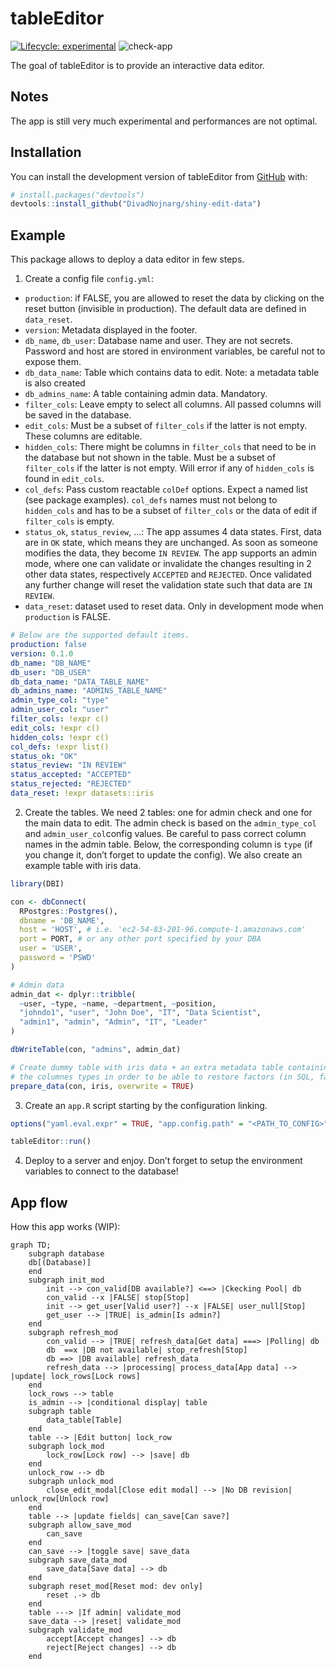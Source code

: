 
<!-- README.md is generated from README.Rmd. Please edit that file -->

# tableEditor

<!-- badges: start -->

[![Lifecycle:
experimental](https://img.shields.io/badge/lifecycle-experimental-orange.svg)](https://lifecycle.r-lib.org/articles/stages.html#experimental)
![check-app](https://github.com/divadnojnarg/shiny-edit-data/actions/workflows/check-app.yml/badge.svg)
<!-- badges: end -->

The goal of tableEditor is to provide an interactive data editor.

## Notes

The app is still very much experimental and performances are not
optimal.

## Installation

You can install the development version of tableEditor from
[GitHub](https://github.com/) with:

``` r
# install.packages("devtools")
devtools::install_github("DivadNojnarg/shiny-edit-data")
```

## Example

This package allows to deploy a data editor in few steps.

1.  Create a config file `config.yml`:

- `production`: if FALSE, you are allowed to reset the data by clicking
  on the reset button (invisible in production). The default data are
  defined in `data_reset`.
- `version`: Metadata displayed in the footer.
- `db_name`, `db_user`: Database name and user. They are not secrets.
  Password and host are stored in environment variables, be careful not
  to expose them.
- `db_data_name`: Table which contains data to edit. Note: a metadata
  table is also created
- `db_admins_name`: A table containing admin data. Mandatory.
- `filter_cols`: Leave empty to select all columns. All passed columns
  will be saved in the database.
- `edit_cols`: Must be a subset of `filter_cols` if the latter is not
  empty. These columns are editable.
- `hidden_cols`: There might be columns in `filter_cols` that need to be
  in the database but not shown in the table. Must be a subset of
  `filter_cols` if the latter is not empty. Will error if any of
  `hidden_cols` is found in `edit_cols`.
- `col_defs`: Pass custom reactable `colDef` options. Expect a named
  list (see package examples). `col_defs` names must not belong to
  `hidden_cols` and has to be a subset of `filter_cols` or the data of
  edit if `filter_cols` is empty.
- `status_ok`, `status_review`, …: The app assumes 4 data states. First,
  data are in `OK` state, which means they are unchanged. As soon as
  someone modifies the data, they become `IN REVIEW`. The app supports
  an admin mode, where one can validate or invalidate the changes
  resulting in 2 other data states, respectively `ACCEPTED` and
  `REJECTED`. Once validated any further change will reset the
  validation state such that data are `IN REVIEW`.
- `data_reset`: dataset used to reset data. Only in development mode
  when `production` is FALSE.

``` yaml
# Below are the supported default items.
production: false
version: 0.1.0
db_name: "DB_NAME"
db_user: "DB_USER"
db_data_name: "DATA_TABLE_NAME"
db_admins_name: "ADMINS_TABLE_NAME"
admin_type_col: "type"
admin_user_col: "user"
filter_cols: !expr c()
edit_cols: !expr c()
hidden_cols: !expr c()
col_defs: !expr list()
status_ok: "OK"
status_review: "IN REVIEW"
status_accepted: "ACCEPTED"
status_rejected: "REJECTED"
data_reset: !expr datasets::iris
```

2.  Create the tables. We need 2 tables: one for admin check and one for
    the main data to edit. The admin check is based on the
    `admin_type_col` and `admin_user_col`config values. Be careful to
    pass correct column names in the admin table. Below, the
    corresponding column is `type` (if you change it, don’t forget to
    update the config). We also create an example table with iris data.

``` r
library(DBI)

con <- dbConnect(
  RPostgres::Postgres(),
  dbname = 'DB_NAME', 
  host = 'HOST', # i.e. 'ec2-54-83-201-96.compute-1.amazonaws.com'
  port = PORT, # or any other port specified by your DBA
  user = 'USER',
  password = 'PSWD'
)

# Admin data
admin_dat <- dplyr::tribble(
  ~user, ~type, ~name, ~department, ~position,
  "johndo1", "user", "John Doe", "IT", "Data Scientist",
  "admin1", "admin", "Admin", "IT", "Leader"
)

dbWriteTable(con, "admins", admin_dat)

# Create dummy table with iris data + an extra metadata table containing
# the columnes types in order to be able to restore factors (in SQL, factors are lost).
prepare_data(con, iris, overwrite = TRUE)
```

3.  Create an `app.R` script starting by the configuration linking.

``` r
options("yaml.eval.expr" = TRUE, "app.config.path" = "<PATH_TO_CONFIG>")

tableEditor::run()
```

4.  Deploy to a server and enjoy. Don’t forget to setup the environment
    variables to connect to the database!

## App flow

How this app works (WIP):

``` mermaid
graph TD;
    subgraph database
    db[(Database)]
    end
    subgraph init_mod
        init --> con_valid[DB available?] <==> |Ckecking Pool| db
        con_valid --x |FALSE| stop[Stop]
        init --> get_user[Valid user?] --x |FALSE| user_null[Stop]
        get_user --> |TRUE| is_admin[Is admin?]
    end
    subgraph refresh_mod
        con_valid --> |TRUE| refresh_data[Get data] ===> |Polling| db
        db  ==x |DB not available| stop_refresh[Stop]
        db ==> |DB available| refresh_data
        refresh_data --> |processing| process_data[App data] --> |update| lock_rows[Lock rows]
    end
    lock_rows --> table
    is_admin --> |conditional display| table
    subgraph table
        data_table[Table]
    end
    table --> |Edit button| lock_row
    subgraph lock_mod
        lock_row[Lock row] --> |save| db
    end
    unlock_row --> db
    subgraph unlock_mod
        close_edit_modal[Close edit modal] --> |No DB revision| unlock_row[Unlock row]
    end
    table --> |update fields| can_save[Can save?]
    subgraph allow_save_mod
        can_save
    end
    can_save --> |toggle save| save_data
    subgraph save_data_mod
        save_data[Save data] --> db
    end
    subgraph reset_mod[Reset mod: dev only]
        reset .-> db
    end
    table ---> |If admin| validate_mod
    save_data --> |reset| validate_mod
    subgraph validate_mod
        accept[Accept changes] --> db
        reject[Reject changes] --> db
    end
```
